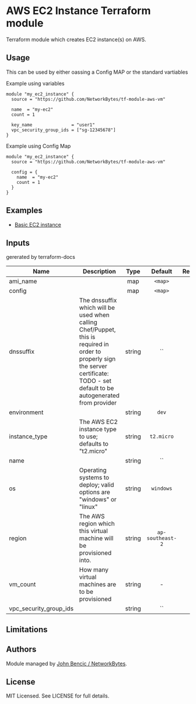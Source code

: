 AWS EC2 Instance Terraform module
=================================

Terraform module which creates EC2 instance(s) on AWS.

Usage
-----

This can be used by either oassing a Config MAP or the standard vartiables



Example using variables
```hcl
module "my_ec2_instance" {
  source = "https://github.com/NetworkBytes/tf-module-aws-vm"

  name  = "my-ec2"
  count = 1
  
  key_name               = "user1"
  vpc_security_group_ids = ["sg-12345678"]
}
```


Example using Config Map
```hcl
module "my_ec2_instance" {
  source = "https://github.com/NetworkBytes/tf-module-aws-vm"
  
  config = {
    name  = "my-ec2"
    count = 1
  }
}
```


Examples
--------

* [Basic EC2 instance](https://github.com/NewtorkBytes/tf-module-aws-vm/tree/master/examples/basic)

Inputs
---------
gererated by terraform-docs

| Name | Description | Type | Default | Required |
|------|-------------|:----:|:-----:|:-----:|
| ami_name |  | map | `<map>` | no |
| config |  | map | `<map>` | no |
| dnssuffix | The dnssuffix which will be used when calling Chef/Puppet, this is required in order to properly sign the server certificate: TODO - set default to be autogenerated from provider | string | `` | no |
| environment |  | string | `dev` | no |
| instance_type | The AWS EC2 instance type to use; defaults to "t2.micro" | string | `t2.micro` | no |
| name |  | string | `` | no |
| os | Operating systems to deploy; valid options are "windows" or "linux" | string | `windows` | no |
| region | The AWS region which this virtual machine will be provisioned into. | string | `ap-southeast-2` | no |
| vm_count | How many virtual machines are to be provisioned | string | - | yes |
| vpc_security_group_ids |  | string | `` | no |


Limitations
-----------


Authors
-------

Module managed by [John Bencic / NetworkBytes](https://github.com/NetworkBytes).
  
License
-------

MIT Licensed. See LICENSE for full details.

